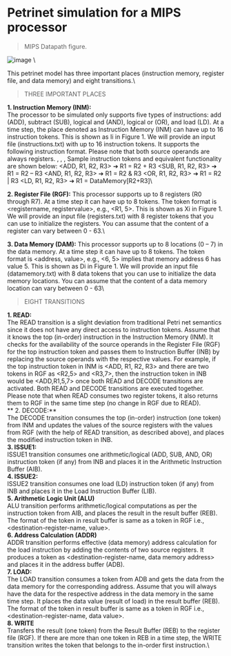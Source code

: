 # Petrinet simulation for a MIPS processor

> MIPS Datapath figure.

![image](https://user-images.githubusercontent.com/45356812/120899806-872ae600-c5ff-11eb-804c-603b28762798.png) \

This petrinet model has three important places (instruction memory, register file, and data memory) and eight transitions.\


> THREE IMPORTANT PLACES

**1. Instruction Memory (INM):**\
The processor to be simulated only supports five types of instructions: add (ADD), subtract (SUB), logical 
and (AND), logical or (OR), and load (LD). At a time step, the place denoted as Instruction Memory (INM) 
can have up to 16 instruction tokens. This is shown as Ii in Figure 1. We will provide an input file 
(instructions.txt) with up to 16 instruction tokens. It supports the following instruction format. Please note 
that both source operands are always registers.
<Opcode>, <Destination Register>, <First Source Operand>, <Second Source Operand>
Sample instruction tokens and equivalent functionality are shown below:
<ADD, R1, R2, R3> ➔ R1 = R2 + R3
<SUB, R1, R2, R3> ➔ R1 = R2 – R3
<AND, R1, R2, R3> ➔ R1 = R2 & R3
<OR, R1, R2, R3> ➔ R1 = R2 | R3
<LD, R1, R2, R3> ➔ R1 = DataMemory[R2+R3]\
  
**2. Register File (RGF):**
This processor supports up to 8 registers (R0 through R7). At a time step it can have up to 8 tokens. The 
token format is <registername, registervalue>, e.g., <R1, 5>. This is shown as Xi in Figure 1. We will 
provide an input file (registers.txt) with 8 register tokens that you can use to initialize the registers. You can 
assume that the content of a register can vary between 0 - 63.\
  
**3. Data Memory (DAM):**
This processor supports up to 8 locations (0 – 7) in the data memory. At a time step it can have up to 8 tokens. 
The token format is <address, value>, e.g., <6, 5> implies that memory address 6 has value 5. This is shown 
as Di in Figure 1. We will provide an input file (datamemory.txt) with 8 data tokens that you can use to 
initialize the data memory locations. You can assume that the content of a data memory location can vary 
between 0 - 63\

> EIGHT TRANSITIONS

**1. READ:**\
The READ transition is a slight deviation from traditional Petri net semantics since it does not have any 
direct access to instruction tokens. Assume that it knows the top (in-order) instruction in the Instruction
Memory (INM). It checks for the availability of the source operands in the Register File (RGF) for the top 
instruction token and passes them to Instruction Buffer (INB) by replacing the source operands with the 
respective values. For example, if the top instruction token in INM is <ADD, R1, R2, R3> and there are two 
tokens in RGF as <R2,5> and <R3,7>, then the instruction token in INB would be <ADD,R1,5,7> once both 
READ and DECODE transitions are activated. Both READ and DECODE transitions are executed together. 
Please note that when READ consumes two register tokens, it also returns them to RGF in the same time step
(no change in RGF due to READ).\
** 2. DECODE:**\
The DECODE transition consumes the top (in-order) instruction (one token) from INM and updates the 
values of the source registers with the values from RGF (with the help of READ transition, as described 
above), and places the modified instruction token in INB.\
**3. ISSUE1:**\
ISSUE1 transition consumes one arithmetic/logical (ADD, SUB, AND, OR) instruction token (if any) from 
INB and places it in the Arithmetic Instruction Buffer (AIB).\
**4. ISSUE2:**\
ISSUE2 transition consumes one load (LD) instruction token (if any) from INB and places it in the Load 
Instruction Buffer (LIB).\
**5. Arithmetic Logic Unit (ALU)**\
ALU transition performs arithmetic/logical computations as per the instruction token from AIB, and places 
the result in the result buffer (REB). The format of the token in result buffer is same as a token in RGF i.e., 
<destination-register-name, value>.\
**6. Address Calculation (ADDR)**\
ADDR transition performs effective (data memory) address calculation for the load instruction by adding the 
contents of two source registers. It produces a token as <destination-register-name, data memory address> 
and places it in the address buffer (ADB).\
**7. LOAD:**\
The LOAD transition consumes a token from ADB and gets the data from the data memory for the 
corresponding address. Assume that you will always have the data for the respective address in the data 
memory in the same time step. It places the data value (result of load) in the result buffer (REB). The format 
of the token in result buffer is same as a token in RGF i.e., <destination-register-name, data value>.\
**8. WRITE**\
Transfers the result (one token) from the Result Buffer (REB) to the register file (RGF). If there are more 
than one token in REB in a time step, the WRITE transition writes the token that belongs to the in-order first 
instruction.\

